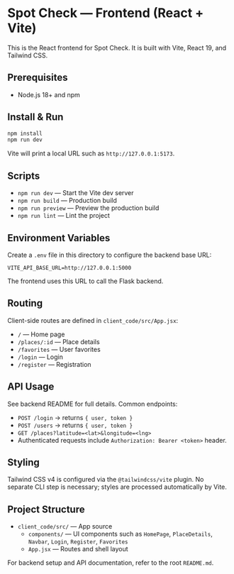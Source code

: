 # Spot Check — Frontend (React + Vite)

This is the React frontend for Spot Check. It is built with Vite, React 19, and Tailwind CSS.

## Prerequisites
- Node.js 18+ and npm

## Install & Run
```bash
npm install
npm run dev
```
Vite will print a local URL such as `http://127.0.0.1:5173`.

## Scripts
- `npm run dev` — Start the Vite dev server
- `npm run build` — Production build
- `npm run preview` — Preview the production build
- `npm run lint` — Lint the project

## Environment Variables
Create a `.env` file in this directory to configure the backend base URL:

```env
VITE_API_BASE_URL=http://127.0.0.1:5000
```
The frontend uses this URL to call the Flask backend.

## Routing
Client-side routes are defined in `client_code/src/App.jsx`:
- `/` — Home page
- `/places/:id` — Place details
- `/favorites` — User favorites
- `/login` — Login
- `/register` — Registration

## API Usage
See backend README for full details. Common endpoints:
- `POST /login` → returns `{ user, token }`
- `POST /users` → returns `{ user, token }`
- `GET /places?latitude=<lat>&longitude=<lng>`
- Authenticated requests include `Authorization: Bearer <token>` header.

## Styling
Tailwind CSS v4 is configured via the `@tailwindcss/vite` plugin. No separate CLI step is necessary; styles are processed automatically by Vite.

## Project Structure
- `client_code/src/` — App source
  - `components/` — UI components such as `HomePage`, `PlaceDetails`, `Navbar`, `Login`, `Register`, `Favorites`
  - `App.jsx` — Routes and shell layout

For backend setup and API documentation, refer to the root `README.md`.